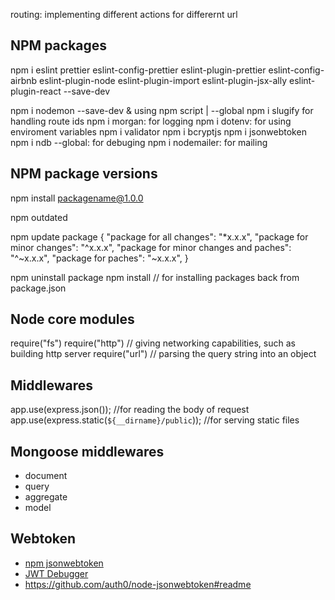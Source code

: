 routing: implementing different actions for differernt url

## NPM packages

npm i eslint prettier eslint-config-prettier eslint-plugin-prettier eslint-config-airbnb eslint-plugin-node eslint-plugin-import eslint-plugin-jsx-ally eslint-plugin-react --save-dev

npm i nodemon --save-dev & using npm script | --global
npm i slugify for handling route ids
npm i morgan: for logging
npm i dotenv: for using enviroment variables
npm i validator
npm i bcryptjs
npm i jsonwebtoken
npm i ndb --global: for debuging
npm i nodemailer: for mailing

## NPM package versions

npm install packagename@1.0.0

npm outdated

npm update package
{
"package for all changes": "\*x.x.x",
"package for minor changes": "^x.x.x",
"package for minor changes and paches": "^~x.x.x",
"package for paches": "~x.x.x",
}

npm uninstall package
npm install // for installing packages back from package.json

## Node core modules

require("fs")
require("http") // giving networking capabilities, such as building http server
require("url") // parsing the query string into an object

## Middlewares

app.use(express.json()); //for reading the body of request
app.use(express.static(`${__dirname}/public`)); //for serving static files

## Mongoose middlewares

- document
- query
- aggregate
- model

## Webtoken

- [npm jsonwebtoken](https://www.npmjs.com/package/jsonwebtoken)
- [JWT Debugger](https://www.jwt.io)
- https://github.com/auth0/node-jsonwebtoken#readme
